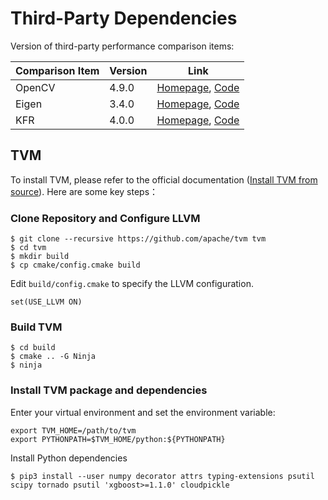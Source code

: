 # Third-Party Dependencies

Version of third-party performance comparison items:

| Comparison Item  | Version | Link |
| -------------- | ------------- | ------------- |
| OpenCV  | 4.9.0 | [Homepage](https://opencv.org/), [Code](https://github.com/opencv/opencv/tree/4.9.0) |
| Eigen  | 3.4.0 | [Homepage](https://eigen.tuxfamily.org/index.php?title=Main_Page), [Code](https://gitlab.com/libeigen/eigen/-/tree/master) |
| KFR  | 4.0.0 | [Homepage](https://www.kfrlib.com/), [Code](https://github.com/kfrlib/kfr/tree/4.0.0) |

## TVM

To install TVM, please refer to the official documentation ([Install TVM from source](https://tvm.apache.org/docs/install/from_source.html#install-from-source)). 
Here are some key steps：

### Clone Repository and Configure LLVM

```
$ git clone --recursive https://github.com/apache/tvm tvm
$ cd tvm
$ mkdir build
$ cp cmake/config.cmake build
```

Edit `build/config.cmake` to specify the LLVM configuration.

```
set(USE_LLVM ON)
```

### Build TVM

```
$ cd build
$ cmake .. -G Ninja
$ ninja
```

### Install TVM package and dependencies

Enter your virtual environment and set the environment variable:

```
export TVM_HOME=/path/to/tvm
export PYTHONPATH=$TVM_HOME/python:${PYTHONPATH}
```

Install Python dependencies

```
$ pip3 install --user numpy decorator attrs typing-extensions psutil scipy tornado psutil 'xgboost>=1.1.0' cloudpickle
```
